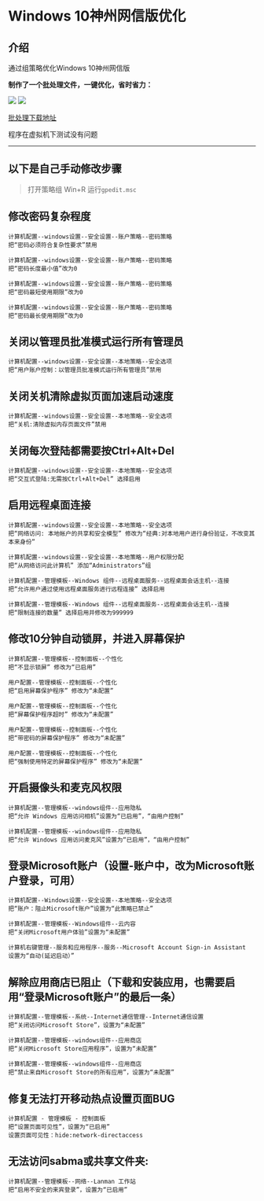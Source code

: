 # **Windows 10神州网信版优化**

## 介绍
通过组策略优化Windows 10神州网信版

**制作了一个批处理文件，一键优化，省时省力：**

![][Pic1]
![][Pic2]

[批处理下载地址](https://gitee.com/hjim/cmgos/releases)

程序在虚拟机下测试没有问题

---
## 以下是自己手动修改步骤

> 打开策略组
> Win+R 运行`gpedit.msc`

## 修改密码复杂程度
```
计算机配置--windows设置--安全设置--账户策略--密码策略
把“密码必须符合复杂性要求”禁用
```
```
计算机配置--windows设置--安全设置--账户策略--密码策略
把“密码长度最小值”改为0
```
```
计算机配置--windows设置--安全设置--账户策略--密码策略
把“密码最短使用期限”改为0
```
```
计算机配置--windows设置--安全设置--账户策略--密码策略
把“密码最长使用期限”改为0
```

## 关闭以管理员批准模式运行所有管理员
```
计算机配置--windows设置--安全设置--本地策略--安全选项
把“用户账户控制：以管理员批准模式运行所有管理员”禁用
```

## 关闭关机清除虚拟页面加速启动速度
```
计算机配置--windows设置--安全设置--本地策略--安全选项
把“关机:清除虚拟内存页面文件”禁用
```

## 关闭每次登陆都需要按Ctrl+Alt+Del
```
计算机配置--windows设置--安全设置--本地策略--安全选项
把“交互式登陆:无需按Ctrl+Alt+Del” 选择启用
```

## 启用远程桌面连接
```
计算机配置--windows设置--安全设置--本地策略--安全选项
把“网络访问: 本地帐户的共享和安全模型” 修改为“经典:对本地用户进行身份验证，不改变其本来身份”
```
```
计算机配置--windows设置--安全设置--本地策略--用户权限分配
把“从网络访问此计算机” 添加“Administrators”组
```
```
计算机配置--管理模板--Windows 组件--远程桌面服务--远程桌面会话主机--连接
把“允许用户通过使用远程桌面服务进行远程连接” 选择启用
```
```
计算机配置--管理模板--Windows 组件--远程桌面服务--远程桌面会话主机--连接
把“限制连接的数量” 选择启用并修改为999999
```

## 修改10分钟自动锁屏，并进入屏幕保护
```
计算机配置--管理模板--控制面板--个性化
把“不显示锁屏” 修改为“已启用”
```
```
用户配置--管理模板--控制面板--个性化
把“启用屏幕保护程序” 修改为“未配置”
```
```
用户配置--管理模板--控制面板--个性化
把“屏幕保护程序超时” 修改为“未配置”
```
```
用户配置--管理模板--控制面板--个性化
把“带密码的屏幕保护程序” 修改为“未配置”
```
```
用户配置--管理模板--控制面板--个性化
把“强制使用特定的屏幕保护程序” 修改为“未配置”
```

## 开启摄像头和麦克风权限
```
计算机配置--管理模板--windows组件--应用隐私
把“允许 Windows 应用访问相机”设置为“已启用”，“由用户控制”
```
```
计算机配置--管理模板--windows组件--应用隐私
把“允许 Windows 应用访问麦克风”设置为“已启用”，“由用户控制”
```

## 登录Microsoft账户（设置-账户中，改为Microsoft账户登录，可用）
```
计算机配置--Windows设置--安全设置--本地策略--安全选项
把“账户：阻止Microsoft账户”设置为“此策略已禁止”
```
```
计算机配置--管理模板--Windows组件--云内容
把“关闭Microsoft用户体验”设置为“未配置”
```
```
计算机右键管理--服务和应用程序--服务--Microsoft Account Sign-in Assistant
设置为“自动(延迟启动）”
```

## 解除应用商店已阻止（下载和安装应用，也需要启用“登录Microsoft账户”的最后一条）
```
计算机配置--管理模板--系统--Internet通信管理--Internet通信设置
把“关闭访问Microsoft Store”，设置为“未配置”
```
```
计算机配置--管理模板--windows组件--应用商店
把“关闭Microsoft Store应用程序”，设置为“未配置”
```
```
计算机配置--管理模板--windows组件--应用商店
把“禁止来自Microsoft Store的所有应用”，设置为“未配置”
```

## 修复无法打开移动热点设置页面BUG
```
计算机配置 - 管理模板 - 控制面板
把“设置页面可见性”，设置为“已启用”
设置页面可见性：hide:network-directaccess
```

## 无法访问sabma或共享文件夹:
```
计算机配置--管理模板--网络--Lanman 工作站
把“启用不安全的来宾登录”，设置为“已启用”
```


[Pic1]:https://github.com/jzhjm/CMGE-V2020-L-optimize/blob/main/img/%E9%BB%98%E8%AE%A4%E7%95%8C%E9%9D%A2.png
[Pic2]:https://github.com/jzhjm/CMGE-V2020-L-optimize/blob/main/img/%E8%BF%90%E8%A1%8C%E7%8A%B6%E6%80%81.png
